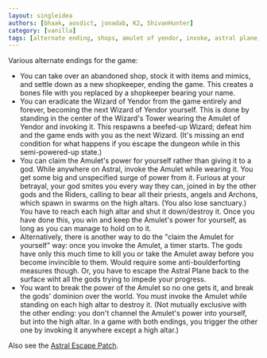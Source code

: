 ```yaml
---
layout: singleidea
authors: [bhaak, aosdict, jonadab, K2, ShivanHunter]
category: [vanilla]
tags: [alternate ending, shops, amulet of yendor, invoke, astral plane, high altar]
---
```

Various alternate endings for the game:
* You can take over an abandoned shop, stock it with items and mimics, and settle down as a new shopkeeper, ending the game. This creates a bones file with you replaced by a shopkeeper bearing your name.
* You can eradicate the Wizard of Yendor from the game entirely and forever, becoming the next Wizard of Yendor yourself. This is done by standing in the center of the Wizard's Tower wearing the Amulet of Yendor and invoking it. This respawns a beefed-up Wizard; defeat him and the game ends with you as the next Wizard. (It's missing an end condition for what happens if you escape the dungeon while in this semi-powered-up state.)
* You can claim the Amulet's power for yourself rather than giving it to a god. While anywhere on Astral, invoke the Amulet while wearing it. You get some big and unspecified surge of power from it. Furious at your betrayal, your god smites you every way they can, joined in by the other gods and the Riders, calling to bear all their priests, angels and Archons, which spawn in swarms on the high altars. (You also lose sanctuary.) You have to reach each high altar and shut it down/destroy it. Once you have done this, you win and keep the Amulet's power for yourself, as long as you can manage to hold on to it.
* Alternatively, there is another way to do the "claim the Amulet for yourself" way: once you invoke the Amulet, a timer starts. The gods have only this much time to kill you or take the Amulet away before you become invincible to them. Would require some anti-boulderforting measures though. Or, you have to escape the Astral Plane back to the surface wiht all the gods trying to impede your progress.
* You want to break the power of the Amulet so no one gets it, and break the gods' dominion over the world. You must invoke the Amulet while standing on each high altar to destroy it. (Not mutually exclusive with the other ending: you don't channel the Amulet's power into yourself, but into the high altar. In a game with both endings, you trigger the other one by invoking it anywhere except a high altar.)

Also see the [Astral Escape Patch](https://bilious.alt.org/?191).
